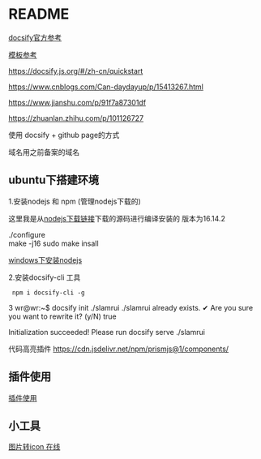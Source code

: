 # README  

[docsify官方参考](https://docsify.js.org/#/zh-cn/quickstart)  

[模板参考](https://github.com/wugenqiang/NoteBook)


https://docsify.js.org/#/zh-cn/quickstart

https://www.cnblogs.com/Can-daydayup/p/15413267.html

https://www.jianshu.com/p/91f7a87301df

https://zhuanlan.zhihu.com/p/101126727



使用  docsify + github page的方式  

域名用之前备案的域名  

## ubuntu下搭建环境  

1.安装nodejs  和 npm (管理nodejs下载的)

这里我是从[nodejs下载链接](http://nodejs.cn/download/)下载的源码进行编译安装的  版本为16.14.2  

./configure  
make -j16 
sudo make insall




[windows下安装nodejs](http://nodejs.cn/download/)  


2.安装docsify-cli 工具  

```
 npm i docsify-cli -g
```


3 
wr@wr:~$ docsify init ./slamrui
./slamrui already exists.
✔ Are you sure you want to rewrite it? (y/N) true

Initialization succeeded! Please run docsify serve ./slamrui




代码高亮插件
https://cdn.jsdelivr.net/npm/prismjs@1/components/




## 插件使用  

[插件使用](https://xhhdd.cc/index.php/archives/80/comment-page-1)




## 小工具
[图片转icon 在线](https://www.bitbug.net/)














